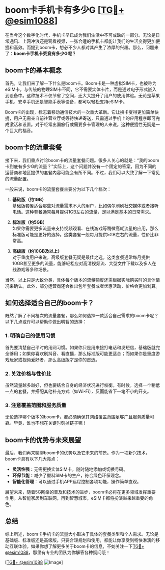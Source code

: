 # boom卡手机卡有多少G [[TG💪+ @esim1088](https://t.me/s/esim1088)]

在当今这个数字化时代，手机卡早已成为我们生活中不可或缺的一部分。无论是日常通讯、上网冲浪还是观看视频，一张合适的手机卡都能让我们的生活变得更加便捷和高效。而提到boom卡，想必不少人都对其产生了浓厚的兴趣。那么，问题来了：**boom卡手机卡究竟有多少G呢？**

## boom卡的基本概念

首先，让我们来了解一下什么是boom卡。Boom卡是一种虚拟SIM卡，也被称为eSIM卡。与传统的物理SIM卡不同，它不需要实体卡片，而是通过电子形式嵌入到设备中。这种技术不仅节省了空间，还大大提升了用户的使用体验。无论是苹果手机、安卓手机还是智能手表等设备，都可以轻松支持eSIM卡。

Boom卡的出现，标志着移动通信技术的一次重大革新。它让换卡变得更加简单快捷，用户无需亲自前往营业厅或等待快递寄送，只需通过手机上的应用程序即可完成激活和设置。对于经常出国旅行或需要多卡管理的人来说，这种便捷性无疑是一个巨大的福音。

## boom卡的流量套餐

接下来，我们重点讨论boom卡的流量套餐问题。很多人关心的就是：“我的boom卡到底有多少G的流量？”实际上，这个问题并没有一个固定的答案，因为不同的运营商和地区提供的套餐内容可能会有所不同。不过，我们可以大致了解一下常见的流量配置。

一般来说，boom卡的流量套餐主要分为以下几个档次：

1. **基础版（约1GB）**  
   基础版套餐适合那些对流量需求不大的用户，比如偶尔刷刷社交媒体或者接听电话。这种套餐通常每月提供1GB左右的流量，足以满足基本的日常需求。

2. **标准版（约5GB）**  
   如果你需要更多流量来支持视频观看、在线游戏等稍微高耗流量的应用，那么标准版可能是更好的选择。这类套餐一般每月提供5GB左右的流量，性价比非常高。

3. **高级版（约10GB及以上）**  
   对于重度用户来说，高级版套餐无疑是最佳之选。这类套餐通常每月提供10GB甚至更多的流量，能够轻松应对高清视频流、大型文件下载以及多人在线游戏等多种场景。

当然，以上只是大致分类，具体每个版本的流量额度还需根据实际购买时的具体情况来确认。此外，部分运营商还会推出包年套餐或者优惠活动，价格会更加划算。

## 如何选择适合自己的boom卡？

既然了解了不同档次的流量套餐，那么如何选择一款适合自己需求的boom卡呢？以下几点或许可以帮助你做出明智的选择：

### 1. 明确自己的使用习惯  
首先要清楚自己平时的用网习惯。如果你只是用来接打电话和发短信，基础版就完全够用；如果你喜欢刷抖音、看直播，那么标准版可能更适合；而如果你是重度游戏玩家或视频爱好者，那么高级版才是你的首选。

### 2. 关注价格与性价比  
虽然流量越多越好，但也要结合自身的经济状况进行权衡。有时候，选择一个稍低一点的套餐，并搭配其他补充方式（如Wi-Fi），反而能省下一笔不小的开支。

### 3. 注意覆盖范围和服务质量  
无论选择哪个版本的boom卡，都必须确保其网络覆盖范围足够广且服务质量可靠。毕竟，谁也不想在关键时刻掉链子嘛！

## boom卡的优势与未来展望

最后，我们再来聊聊boom卡的优势以及它未来的前景。作为一项新兴技术，boom卡具有以下几大亮点：

- **灵活性强**：无需更换实体SIM卡，随时随地添加或切换号码。
- **环保节能**：减少了塑料SIM卡的生产，符合绿色环保理念。
- **智能化管理**：可以通过手机APP远程控制各项功能，操作简单直观。

展望未来，随着5G网络的普及和技术的进步，boom卡必将在更多领域发挥重要作用。从智能家居到车联网，再到智慧城市，eSIM卡都将扮演越来越重要的角色。

## 总结

综上所述，boom卡手机卡的流量大小取决于具体的套餐类型和个人需求。无论是基础版、标准版还是高级版，只要合理规划和使用，都能让你享受到畅快淋漓的移动互联体验。如果你想了解更多关于boom卡的信息，不妨关注一下[TG💪+ @esim1088](https://t.me/s/esim1088)，那里有专业的团队为你解答各种疑问哦！

[[TG💪+ @esim1088](https://t.me/s/esim1088) ![Image](https://i.postimg.cc/4NQfJmqS/Snipaste-2025-05-13-00-14-12.png)]